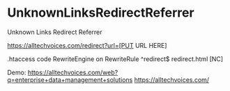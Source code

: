 # UnknownLinksRedirectReferrer
 Unknown Links Redirect Referrer

https://alltechvoices.com/redirect?url=[PUT URL HERE]

.htaccess code
RewriteEngine on
RewriteRule ^redirect$ redirect.html [NC]

Demo:
https://alltechvoices.com/web?q=enterprise+data+management+solutions
https://alltechvoices.com/
